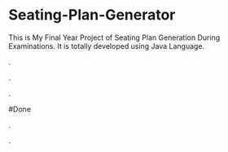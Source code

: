 # Seating-Plan-Generator

This is My Final Year Project of Seating Plan Generation During Examinations. It is totally developed using Java Language.











.















.












































































































































































































.





















































#Done










































































































.




































































































































































































































































































































































































































































































.







































